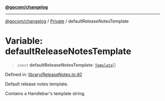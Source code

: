 [**@gocom/changelog**](../README.md)

***

[@gocom/changelog](../README.md) / [Private](../Internal/Private.md) / defaultReleaseNotesTemplate

# Variable: defaultReleaseNotesTemplate

> `const` **defaultReleaseNotesTemplate**: [`Template`](../Types/API.Template.md)[]

Defined in: [library/ReleaseNotes.ts:40](https://github.com/gocom/changelog/blob/1f32b5a38873cf1adffe09e61e1be6c08cf559d1/src/library/ReleaseNotes.ts#L40)

Default release notes template.

Contains a Handlebar's template string.
